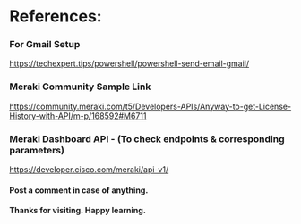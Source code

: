 <!---
# Use this script as per the need. At present, it is monitoring Meraki Dashboard for some of the functionalities/end-points.
# Perform tests as per your need or schedule using this to monitor your network e.g. device-status, uplink-status, vpn-status, license reminder.
# For now, this script was integrated & checked with GMAIL, in case of any device-status, uplink flap, an email was triggered to notify change in the network topology.
-->

# References:

### For Gmail Setup
https://techexpert.tips/powershell/powershell-send-email-gmail/

### Meraki Community Sample Link
https://community.meraki.com/t5/Developers-APIs/Anyway-to-get-License-History-with-API/m-p/168592#M6711

### Meraki Dashboard API - (To check endpoints & corresponding parameters)
https://developer.cisco.com/meraki/api-v1/

#### Post a comment in case of anything.
#### Thanks for visiting. Happy learning.

